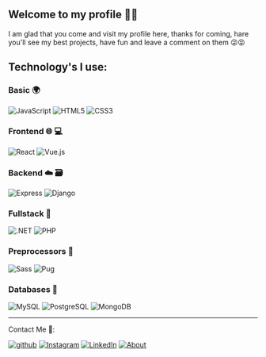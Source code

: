 ##  Welcome to my profile 🖐🏻

I am glad that you come and visit my profile here, thanks for coming, hare you'll see my best projects, have fun and leave a comment on them 😜😝

## Technology's I use:

### Basic 🌍
![JavaScript](https://img.shields.io/badge/JavaScript-F7DF1E?style=for-the-badge&logo=JavaScript&logoColor=black)
![HTML5](https://img.shields.io/badge/HTML5-E34F26?style=for-the-badge&logo=HTML5&logoColor=white)
![CSS3](https://img.shields.io/badge/CSS3-1572B6?style=for-the-badge&logo=CSS3&logoColor=white)

### Frontend 🌐 💻
![React](https://img.shields.io/badge/React-61DAFB?style=for-the-badge&logo=React&logoColor=black)
![Vue.js](https://img.shields.io/badge/Vue.js-4FC08D?style=for-the-badge&logo=Vue.js&logoColor=white)

### Backend ☁️ 🗃️
![Express](https://img.shields.io/badge/ExpressJS-fff?style=for-the-badge&logo=Express&logoColor=black)
![Django](https://img.shields.io/badge/Django-092E20?style=for-the-badge&logo=Django&logoColor=white)

### Fullstack 🦄
![.NET](https://img.shields.io/badge/.NET-512BD4?style=for-the-badge&logo=.NET&logoColor=white)
![PHP](https://img.shields.io/badge/PHP-777BB4?style=for-the-badge&logo=PHP&logoColor=white)

### Preprocessors 🎨
![Sass](https://img.shields.io/badge/Sass-CC6699?style=for-the-badge&logo=Sass&logoColor=white)
![Pug](https://img.shields.io/badge/Pug-A86454?style=for-the-badge&logo=Pug&logoColor=white)

### Databases 💾
![MySQL](https://img.shields.io/badge/MySQL-4479A1?style=for-the-badge&logo=MySQL&logoColor=white)
![PostgreSQL](https://img.shields.io/badge/PostgreSQL-4169E1?style=for-the-badge&logo=PostgreSQL&logoColor=white)
![MongoDB](https://img.shields.io/badge/MongoDB-47A248?style=for-the-badge&logo=MongoDB&logoColor=white)

<hr />

Contact Me 💬: <br>

[![github](https://img.shields.io/badge/GitHub-000000?style=for-the-badge&logo=GitHub&logoColor=white)](https://github.com/Mrroboto9819)
[![Instagram](https://img.shields.io/badge/Instagram-E4405F?style=for-the-badge&logo=Instagram&logoColor=white)](https://www.instagram.com/pablo_cabrera09/)
[![LinkedIn](https://img.shields.io/badge/LinkedIn-0A66C2?style=for-the-badge&logo=LinkedIn&logoColor=white)](https://www.linkedin.com/in/pablo-cabrera-castrejon-7102a5200/)
[![About](https://img.shields.io/badge/About-00A98F?style=for-the-badge&logo=About.me&logoColor=white)](https://pcc.avocadosnetwork.com/)
